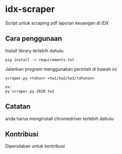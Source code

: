 # idx-scraper
Script untuk scraping pdf laporan keuangan di IDX

## Cara penggunaan
Install library terlebih dahulu
```
pip install -r requirements.txt
```
Jalankan program menggunakan perintah di bawah ini
```
scraper.py <tahun> <tw1/tw2/tw3/tahunan>

ex:
py scraper.py 2020 tw1
```

## Catatan
anda harus menginstall chromedriver terlebih dahulu

## Kontribusi
Dipersilakan untuk kontribusi